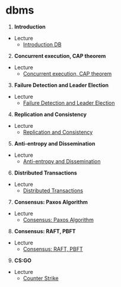 # dbms

1.  **Introduction**

  - Lecture
    -  [Introduction DB](https://colab.research.google.com/github/fbeilstein/dbms/blob/master/DB_lecture_1.ipynb)
    
    
2.  **Concurrent execution, CAP theorem**

 - Lecture
    -  [Concurrent execution, CAP theorem](https://colab.research.google.com/github/fbeilstein/dbms/blob/master/DB_lecture_2.ipynb)
    
    
3.  **Failure Detection and Leader Election**

 - Lecture
    -  [Failure Detection and Leader Election](https://colab.research.google.com/github/fbeilstein/dbms/blob/master/DB_lecture_3.ipynb)

4.  **Replication and Consistency**

 - Lecture
    -  [Replication and Consistency](https://colab.research.google.com/github/fbeilstein/dbms/blob/master/DB_lecture_4.ipynb)

5.  **Anti-entropy and Dissemination**

 - Lecture
    -  [Anti-entropy and Dissemination](https://colab.research.google.com/github/fbeilstein/dbms/blob/master/DB_lecture_5.ipynb)

6.  **Distributed Transactions**

 - Lecture
    -  [Distributed Transactions](https://colab.research.google.com/github/fbeilstein/dbms/blob/master/DB_lecture_6.ipynb)
    
7.  **Consensus: Paxos Algorithm**

 - Lecture
    -  [Consensus: Paxos Algorithm](https://colab.research.google.com/github/fbeilstein/dbms/blob/master/DB_lecture_7.ipynb)

8.  **Consensus: RAFT, PBFT**

 - Lecture
    -  [Consensus: RAFT, PBFT](https://colab.research.google.com/github/fbeilstein/dbms/blob/master/DB_lecture_8.ipynb)
    
9.  **CS:GO**

 - Lecture
    -  [Counter Strike](https://colab.research.google.com/github/fbeilstein/dbms/blob/master/DB_lecture_9.ipynb)
